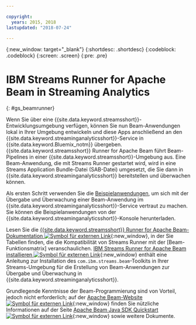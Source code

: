```yaml
---

copyright:
  years: 2015, 2018
lastupdated: "2018-07-24"

---
```


<!-- Attribute definitions -->
{:new_window: target="_blank"}
{:shortdesc: .shortdesc}
{:codeblock: .codeblock}
{:screen: .screen}
{:pre: .pre}

# IBM Streams Runner for Apache Beam in Streaming Analytics
{: #gs_beamrunner}

Wenn Sie über eine {{site.data.keyword.streamsshort}}-Entwicklungsumgebung verfügen, können Sie nun Beam-Anwendungen lokal in Ihrer Umgebung entwickeln und diese Apps anschließend an den {{site.data.keyword.streaminganalyticsshort}}-Service in {{site.data.keyword.Bluemix_notm}} übergeben. {{site.data.keyword.streamsshort}} Runner for Apache Beam führt Beam-Pipelines in einer {{site.data.keyword.streamsshort}}-Umgebung aus. Eine Beam-Anwendung, die mit Streams Runner gestartet wird, wird in eine Streams Application Bundle-Datei (SAB-Datei) umgesetzt, die Sie dann in {{site.data.keyword.streaminganalyticsshort}} bereitstellen und überwachen können.


Als ersten Schritt verwenden Sie die [Beispielanwendungen](/docs/services/StreamingAnalytics/c_starterapps.html), um sich mit der Übergabe und Überwachung einer Beam-Anwendung im {{site.data.keyword.streaminganalyticsshort}}-Service vertraut zu machen. Sie können die Beispielanwendungen von der {{site.data.keyword.streaminganalyticsshort}}-Konsole herunterladen.

Lesen Sie die [{{site.data.keyword.streamsshort}} Runner for Apache Beam-Dokumentation ![Symbol für externen Link](../../icons/launch-glyph.svg "Symbol für externen Link")](https://ibmstreams.github.io/streamsx.documentation/docs/beamrunner/beamrunner-1-intro/){:new_window}, in der Sie Tabellen finden, die die Kompatibilität von Streams Runner mit der [Beam-Funktionsmatrix] veranschaulichen. [IBM Streams Runner for Apache Beam installieren ![Symbol für externen Link](../../icons/launch-glyph.svg "Symbol für externen Link")](http://bit.ly/2zFDpPr){:new_window} enthält eine Anleitung zur Installation des `com.ibm.streams.beam`-Toolkits in Ihrer Streams-Umgebung für die Erstellung von Beam-Anwendungen zur Übergabe und Überwachung in {{site.data.keyword.streaminganalyticsshort}}.

Grundlegende Kenntnisse der Beam-Programmierung sind von Vorteil, jedoch nicht erforderlich; auf der [Apache Beam-Website ![Symbol für externen Link](../../icons/launch-glyph.svg "Symbol für externen Link")](https://beam.apache.org/documentation/){:new_window} finden Sie nützliche Informationen auf der Seite [Apache Beam Java SDK Quickstart ![Symbol für externen Link](../../icons/launch-glyph.svg "Symbol für externen Link")](https://beam.apache.org/get-started/quickstart-java/){:new_window} sowie weitere Dokumente.
